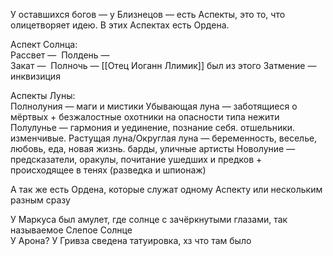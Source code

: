 У оставшихся богов — у Близнецов — есть Аспекты, это то, что олицетворяет идею. В этих Аспектах есть Ордена. 

Аспект Солнца:  
Рассвет — 
Полдень —  
Закат — 
Полночь — [[Отец Иоганн Ллимик]] был из этого
Затмение — инквизиция


Аспекты Луны:  
Полнолуния — маги и мистики
Убывающая луна — заботящиеся о мёртвых + безжалостные охотники на опасности типа нежити 
Полулунье — гармония и уединение, познание себя. отшельники. изменчивые.
Растущая луна/Округлая луна — беременность, веселье, любовь, еда, новая жизнь. барды, уличные артисты
Новолуние — предсказатели, оракулы, почитание ушедших и предков + происходящее в тенях (разведка и шпионаж)

  
А так же есть Ордена, которые служат одному Аспекту или нескольким разным сразу

У Маркуса был амулет, где солнце с зачёркнутыми глазами, так называемое Слепое Солнце  
У Арона?
У Гривза сведена татуировка, хз что там было 